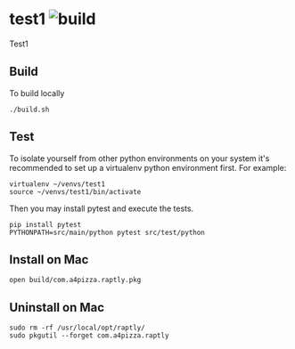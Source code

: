 # test1 ![build](https://travis-ci.org/arthurcrawford/test1.svg?branch=master)
Test1

## Build
To build locally

    ./build.sh

## Test

To isolate yourself from other python environments on your system it's recommended to set up a virtualenv python environment first.  For example:

    virtualenv ~/venvs/test1
    source ~/venvs/test1/bin/activate

Then you may install pytest and execute the tests.

    pip install pytest
    PYTHONPATH=src/main/python pytest src/test/python

## Install on Mac

    open build/com.a4pizza.raptly.pkg

## Uninstall on Mac
    
    sudo rm -rf /usr/local/opt/raptly/
    sudo pkgutil --forget com.a4pizza.raptly